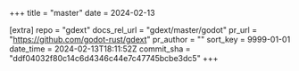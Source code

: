 +++
title = "master"
date = 2024-02-13

[extra]
repo = "gdext"
docs_rel_url = "gdext/master/godot"
pr_url = "https://github.com/godot-rust/gdext"
pr_author = ""
sort_key = 9999-01-01
date_time = 2024-02-13T18:11:52Z
commit_sha = "ddf04032f80c14c6d4346c44e7c47745bcbe3dc5"
+++


